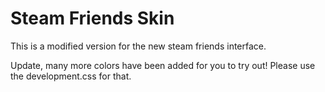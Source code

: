 # Steam Friends Skin
This is a modified version for the new steam friends interface.

Update, many more colors have been added for you to try out!
Please use the development.css for that.
